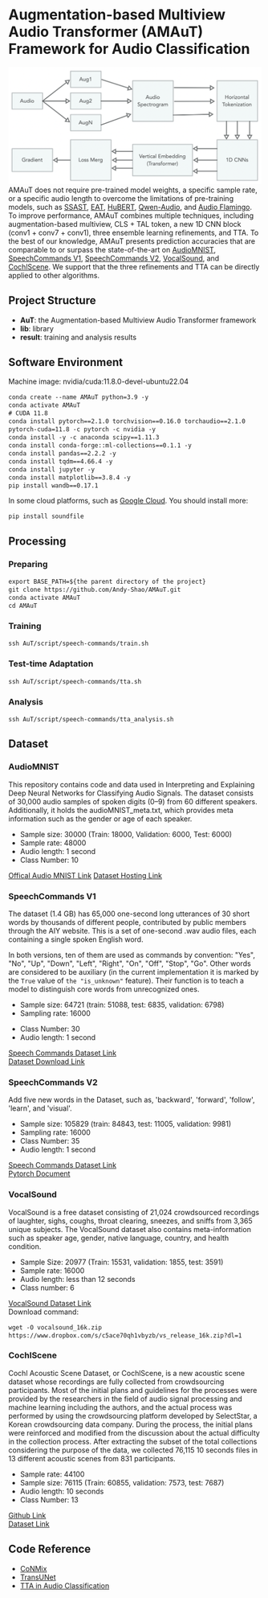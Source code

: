 # Augmentation-based Multiview Audio Transformer (AMAuT) Framework for Audio Classification
![Figure](./img/Full-arch.png)
AMAuT does not require pre-trained model weights, a specific sample rate, or a specific audio length to overcome the limitations of pre-training models, such as [SSAST](https://doi.org/10.1609/aaai.v36i10.21315), [EAT](https://doi.org/10.48550/arXiv.2401.03497), [HuBERT](https://doi.org/10.1109/TASLP.2021.3122291), [Qwen-Audio](https://doi.org/10.48550/arXiv.2311.07919), and [Audio Flamingo](https://doi.org/10.48550/arXiv.2402.01831). To improve performance, AMAuT combines multiple techniques, including augmentation-based multiview, CLS + TAL token,  a new 1D CNN block (conv1 + conv7 + conv1), three ensemble learning refinements, and TTA. To the best of our knowledge, AMAuT presents prediction accuracies that are comparable to or surpass the state-of-the-art on [AudioMNIST](https://github.com/soerenab/AudioMNIST/tree/master), [SpeechCommands V1](https://research.google/blog/launching-the-speech-commands-dataset/), [SpeechCommands V2](https://research.google/blog/launching-the-speech-commands-dataset/), [VocalSound](https://sls.csail.mit.edu/downloads/vocalsound/), and [CochlScene](https://github.com/cochlearai/cochlscene). We support that the three refinements and TTA can be directly applied to other algorithms. 

## Project Structure
+ **AuT**: the Augmentation-based Multiview Audio Transformer framework
+ **lib**: library
+ **result**: training and analysis results

## Software Environment
Machine image: nvidia/cuda:11.8.0-devel-ubuntu22.04
```shell
conda create --name AMAuT python=3.9 -y 
conda activate AMAuT
# CUDA 11.8
conda install pytorch==2.1.0 torchvision==0.16.0 torchaudio==2.1.0 pytorch-cuda=11.8 -c pytorch -c nvidia -y
conda install -y -c anaconda scipy==1.11.3
conda install conda-forge::ml-collections==0.1.1 -y
conda install pandas==2.2.2 -y
conda install tqdm==4.66.4 -y
conda install jupyter -y
conda install matplotlib==3.8.4 -y 
pip install wandb==0.17.1
```

In some cloud platforms, such as [Google Cloud](https://console.cloud.google.com). You should install more:
```shell
pip install soundfile
```

## Processing
### Preparing
```shell
export BASE_PATH=${the parent directory of the project}
git clone https://github.com/Andy-Shao/AMAuT.git
conda activate AMAuT
cd AMAuT
```

### Training
```shell
ssh AuT/script/speech-commands/train.sh
```

### Test-time Adaptation
```shell
ssh AuT/script/speech-commands/tta.sh
```

### Analysis
```shell
ssh AuT/script/speech-commands/tta_analysis.sh
```

## Dataset
### AudioMNIST
This repository contains code and data used in Interpreting and Explaining Deep Neural Networks for Classifying Audio Signals. The dataset consists of 30,000 audio samples of spoken digits (0–9) from 60 different speakers. Additionally, it holds the audioMNIST_meta.txt, which provides meta information such as the gender or age of each speaker.

+ Sample size: 30000 (Train: 18000, Validation: 6000, Test: 6000)
+ Sample rate: 48000
+ Audio length: 1 second
+ Class Number: 10
<!-- + sample data shape: [1, 14073 - 47998] -->
  
[Offical Audio MNIST Link](https://github.com/soerenab/AudioMNIST/tree/master)
[Dataset Hosting Link](https://drive.google.com/file/d/1kq5_qCKRUTHmViDIziSRKPjW4fIoyT9u/view?usp=drive_link)

### SpeechCommands V1
The dataset (1.4 GB) has 65,000 one-second long utterances of 30 short words by thousands of different people, contributed by public members through the AIY website. This is a set of one-second .wav audio files, each containing a single spoken English word.

In both versions, ten of them are used as commands by convention: "Yes", "No", "Up", "Down", "Left",
"Right", "On", "Off", "Stop", "Go". Other words are considered to be auxiliary (in the current implementation
it is marked by the `True` value of `the "is_unknown"` feature). Their function is to teach a model to distinguish core words
from unrecognized ones.

+ Sample size: 64721 (train: 51088, test: 6835, validation: 6798)
+ Sampling rate: 16000
<!-- + Sample data shape: [1, 5945 - 16000] -->
+ Class Number: 30
+ Audio length: 1 second

[Speech Commands Dataset Link](https://research.google/blog/launching-the-speech-commands-dataset/)<br/>
[Dataset Download Link](http://download.tensorflow.org/data/speech_commands_v0.01.tar.gz)

### SpeechCommands V2
Add five new words in the Dataset, such as, 'backward', 'forward', 'follow', 'learn', and 'visual'.

+ Sample size: 105829 (train: 84843, test: 11005, validation: 9981)
+ Sampling rate: 16000
+ Class Number: 35
+ Audio length: 1 second
  
[Speech Commands Dataset Link](https://research.google/blog/launching-the-speech-commands-dataset/)<br/>
[Pytorch Document](https://pytorch.org/audio/main/generated/torchaudio.datasets.SPEECHCOMMANDS.html)

### VocalSound
VocalSound is a free dataset consisting of 21,024 crowdsourced recordings of laughter, sighs, coughs, throat clearing, sneezes, and sniffs from 3,365 unique subjects. The VocalSound dataset also contains meta-information such as speaker age, gender, native language, country, and health condition.

+ Sample Size: 20977 (Train: 15531, validation: 1855, test: 3591)
+ Sample rate: 16000
+ Audio length: less than 12 seconds
+ Class number: 6

[VocalSound Dataset Link](https://sls.csail.mit.edu/downloads/vocalsound/)<br/>
Download command:
```shell
wget -O vocalsound_16k.zip https://www.dropbox.com/s/c5ace70qh1vbyzb/vs_release_16k.zip?dl=1
```

### CochlScene
Cochl Acoustic Scene Dataset, or CochlScene, is a new acoustic scene dataset whose recordings are fully collected from crowdsourcing participants. Most of the initial plans and guidelines for the processes were provided by the researchers in the field of audio signal processing and machine learning including the authors, and the actual process was performed by using the crowdsourcing platform developed by SelectStar, a Korean crowdsourcing data company. During the process, the initial plans were reinforced and modified from the discussion about the actual difficulty in the collection process. After extracting the subset of the total collections considering the purpose of the data, we collected 76,115 10 seconds files in 13 different acoustic scenes from 831 participants.

+ Sample rate: 44100
+ Sample size: 76115 (Train: 60855, validation: 7573, test: 7687)
+ Audio length: 10 seconds
+ Class Number: 13

[Github Link](https://github.com/cochlearai/cochlscene)<br/>
[Dataset Link](https://zenodo.org/records/7080122)

## Code Reference
+ [CoNMix](https://github.com/vcl-iisc/CoNMix/tree/master)
+ [TransUNet](https://github.com/Beckschen/TransUNet)
+ [TTA in Audio Classification](https://github.com/Andy-Shao/TTA-in-AC.git)
